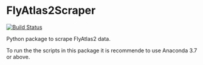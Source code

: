 # FlyAtlas2Scraper
[![Build Status](https://travis-ci.org/nehal1989/FlyAtlas2Scraper.svg?branch=master)](https://travis-ci.org/nehal1989/FlyAtlas2Scraper)

Python package to scrape FlyAtlas2 data.

To run the the scripts in this package it is recommende to use Anaconda 3.7 or above.
